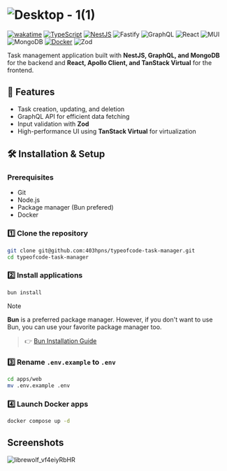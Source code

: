 # ![Desktop - 1(1)](https://github.com/user-attachments/assets/2adc8116-c2f1-47dc-816c-47599c3ced4b)


[![wakatime](https://wakatime.com/badge/user/053506b8-2534-4978-816c-49eb1cab4ac9/project/57877808-5c77-4404-9104-a13470f24fc5.svg)](https://wakatime.com/badge/user/053506b8-2534-4978-816c-49eb1cab4ac9/project/57877808-5c77-4404-9104-a13470f24fc5)
[![TypeScript](https://img.shields.io/badge/TypeScript-3178C6?logo=typescript&logoColor=fff)](#)
[![NestJS](https://img.shields.io/badge/NestJS-E0234E?logo=nestjs&logoColor=fff)](#)
![Fastify](https://img.shields.io/badge/Fastify-%23000000.svg?logo=fastify&logoColor=white)
![GraphQL](https://img.shields.io/badge/-GraphQL-E10098?logo=graphql&logoColor=white)
![React](https://img.shields.io/badge/React-%2320232a.svg?logo=react&logoColor=%2361DAFB)
![MUI](https://img.shields.io/badge/MUI-%230081CB.svg?logo=mui&logoColor=white)
![MongoDB](https://img.shields.io/badge/MongoDB-%234ea94b.svg?logo=mongodb&logoColor=white)
[![Docker](https://img.shields.io/badge/Docker-2496ED?logo=docker&logoColor=fff)](#)
![Zod](https://img.shields.io/badge/zod-%233068b7.svg?&logo=zod&logoColor=white)

Task management application built with **NestJS, GraphQL, and MongoDB** for the backend and **React, Apollo Client, and TanStack Virtual** for the frontend.



## 🚀 Features

- Task creation, updating, and deletion
- GraphQL API for efficient data fetching
- Input validation with **Zod**
- High-performance UI using **TanStack Virtual** for virtualization

## 🛠️ Installation & Setup

### Prerequisites

- Git
- Node.js
- Package manager (Bun prefered)
- Docker
    
### 1️⃣ Clone the repository
```sh
git clone git@github.com:403hpns/typeofcode-task-manager.git
cd typeofcode-task-manager
```

### 2️⃣ Install applications
```sh
bun install
```
> [!NOTE]
> **Bun** is a preferred package manager.
> However, if you don't want to use Bun, you can use your favorite package manager too.
>> 👉 [Bun Installation Guide](https://bun.sh/docs/installation)

### 3️⃣ Rename `.env.example` to `.env`
```sh
cd apps/web
mv .env.example .env
```

### 4️⃣ Launch Docker apps
```sh
docker compose up -d
```

## Screenshots

![librewolf_vf4eiyRbHR](https://github.com/user-attachments/assets/3fa2167f-8b1c-4820-985c-9b49604d329b)




